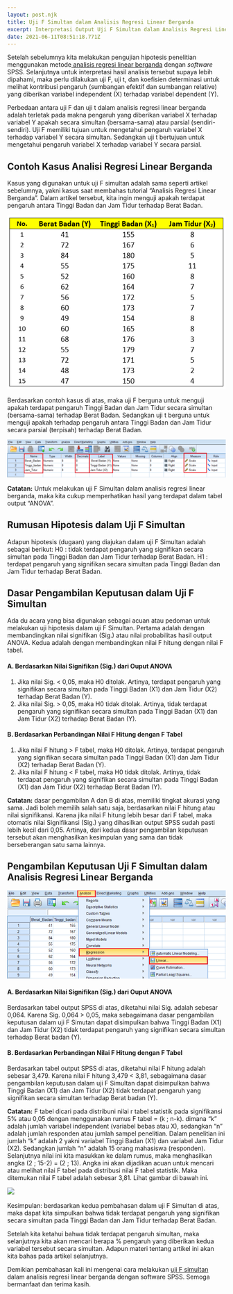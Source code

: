 ```yaml
---
layout: post.njk
title: Uji F Simultan dalam Analisis Regresi Linear Berganda
excerpt: Interpretasi Output Uji F Simultan dalam Analisis Regresi Linear Berganda
date: 2021-06-11T08:51:18.771Z
---
```

Setelah sebelumnya kita melakukan pengujian hipotesis penelitian menggunakan metode[ analisis regresi linear berganda](https://belajarstatistika.netlify.app/posts/2021-06-10-wafiq-nurhaliza/) dengan *software* SPSS. Selanjutnya untuk interpretasi hasil analisis tersebut supaya lebih dipahami, maka perlu dilakukan uji F, uji t, dan koefisien determinasi untuk melihat kontribusi pengaruh (sumbangan efektif dan sumbangan relative) yang diberikan variabel independent (X) terhadap variabel dependent (Y).

Perbedaan antara uji F dan uji t dalam analisis regresi linear berganda adalah terletak pada makna pengaruh yang diberikan variabel X terhadap variabel Y apakah secara simultan (bersama-sama) atau parsial (sendiri-sendiri). Uji F memiliki tujuan untuk mengetahui pengaruh variabel X terhadap variabel Y secara simultan. Sedangkan uji t bertujuan untuk mengetahui pengaruh variabel X terhadap variabel Y secara parsial.

## Contoh Kasus Analisi Regresi Linear Berganda

Kasus yang digunakan untuk uji F simultan adalah sama seperti artikel sebelumnya, yakni kasus saat membahas tutorial “Analisis Regresi Linear Berganda”. Dalam artikel tersebut, kita ingin menguji apakah terdapat pengaruh antara Tinggi Badan dan Jam Tidur terhadap Berat Badan.

![Data Kasus](/assets/images/uploads/ss-8-.png)

Berdasarkan contoh kasus di atas, maka uji F berguna untuk menguji apakah terdapat pengaruh Tinggi Badan dan Jam Tidur secara simultan (bersama-sama) terhadap Berat Badan. Sedangkan uji t berguna untuk menguji apakah terhadap pengaruh antara Tinggi Badan dan Jam Tidur secara parsial (terpisah) terhadap Berat Badan.

![Tampilan Output](/assets/images/uploads/ss-1-.png)

**Catatan:** Untuk melakukan uji F Simultan dalam analisis regresi linear berganda, maka kita cukup memperhatikan hasil yang terdapat dalam tabel output “ANOVA”.

## Rumusan Hipotesis dalam Uji F Simultan

Adapun hipotesis (dugaan) yang diajukan dalam uji F Simultan adalah sebagai berikut:
H0 : tidak terdapat pengaruh yang signifikan secara simultan pada Tinggi Badan dan Jam Tidur terhadap Berat Badan.
H1 : terdapat pengaruh yang signifikan secara simultan pada Tinggi Badan dan Jam Tidur terhadap Berat Badan.

## Dasar Pengambilan Keputusan dalam Uji F Simultan

Ada du acara yang bisa digunakan sebagai acuan atau pedoman untuk melakukan uji hipotesis dalam uji F Simultan. Pertama adalah dengan membandingkan nilai signifikan (Sig.) atau nilai probabilitas hasil output ANOVA. Kedua adalah dengan membandingkan nilai F hitung dengan nilai F tabel.

#### A.	Berdasarkan Nilai Signifikan (Sig.) dari Ouput ANOVA

1. Jika nilai Sig. < 0,05, maka H0 ditolak. Artinya, terdapat pengaruh yang signifikan secara simultan pada Tinggi Badan (X1) dan Jam Tidur (X2) terhadap Berat Badan (Y).
2. Jika nilai Sig. > 0,05, maka H0 tidak ditolak. Artinya, tidak terdapat pengaruh yang signifikan secara simultan pada Tinggi Badan (X1) dan Jam Tidur (X2) terhadap Berat Badan (Y).

#### B.	Berdasarkan Perbandingan Nilai F Hitung dengan F Tabel

1. Jika nilai F hitung > F tabel, maka H0 ditolak. Artinya, terdapat pengaruh yang signifikan secara simultan pada Tinggi Badan (X1) dan Jam Tidur (X2) terhadap Berat Badan (Y).
2. Jika nilai F hitung < F tabel, maka H0 tidak ditolak. Artinya, tidak terdapat pengaruh yang signifikan secara simultan pada Tinggi Badan (X1) dan Jam Tidur (X2) terhadap Berat Badan (Y).

**Catatan:** dasar pengambilan A dan B di atas, memiliki tingkat akurasi yang sama. Jadi boleh memilih salah satu saja, berdasarkan nilai F hitung atau nilai signifikansi. Karena jika nilai F hitung lebih besar dari F tabel, maka otomatis nilai Signifikansi (Sig.) yang dihasilkan output SPSS sudah pasti lebih kecil dari 0,05. Artinya, dari kedua dasar pengambilan keputusan tersebut akan menghasilkan kesimpulan yang sama dan tidak berseberangan satu sama lainnya.

## Pengambilan Keputusan Uji F Simultan dalam Analisis Regresi Linear Berganda

![Tabel ANOVA](/assets/images/uploads/ss-3-.png)

#### A.	Berdasarkan Nilai Signifikan (Sig.) dari Ouput ANOVA

Berdasarkan tabel  output SPSS di atas,  diketahui nilai Sig. adalah sebesar 0,064. Karena Sig. 0,064 > 0,05, maka sebagaimana dasar pengambilan keputusan dalam uji F Simutan dapat disimpulkan bahwa Tinggi Badan (X1) dan Jam Tidur (X2) tidak terdapat pengaruh yang signifikan secara simultan terhadap Berat badan (Y).

#### B.	Berdasarkan Perbandingan Nilai F Hitung dengan F Tabel

Berdasarkan tabel output SPSS di atas, diketahui nilai F hitung adalah sebesar 3,479. Karena nilai F hitung 3,479 < 3,81, sebagaimana dasar pengambilan keputusan dalam uji F Simultan dapat disimpulkan bahwa Tinggi Badan (X1) dan Jam Tidur (X2) tidak terdapat pengaruh yang signifikan secara simultan terhadap Berat badan (Y).

**Catatan:** F tabel dicari pada distribuni nilai r tabel statistik pada signifikansi 5% atau 0,05 dengan menggunakan rumus F tabel = (k ; n-k). dimana “k” adalah jumlah variabel independent (variabel bebas atau X), sedangkan “n” adalah jumlah responden atau jumlah sampel penelitian. Dalam penelitian ini jumlah “k” adalah 2 yakni variabel Tinggi Badan (X1) dan variabel Jam Tidur (X2). Sedangkan jumlah “n” adalah 15 orang mahasiswa (responden). Selanjutnya nilai ini kita masukkan ke dalam rumus, maka menghasilkan angka (2 ; 15-2) = (2 ; 13). Angka ini akan dijadikan acuan untuk mencari atau melihat nilai F tabel pada distribusi nilai F tabel statistik. Maka ditemukan nilai F tabel adalah sebesar 3,81. Lihat gambar di bawah ini.

![](/assets/images/uploads/ss-4-.jpg)

Kesimpulan: berdasarkan kedua pembahasan dalam uji F Simultan di atas, maka dapat kita simpulkan bahwa tidak terdapat pengaruh yang signifikan secara simultan pada Tinggi Badan dan Jam Tidur terhadap Berat Badan.

Setelah kita ketahui bahwa tidak terdapat pengaruh simultan, maka selanjutnya kita akan mencari berapa % pengaruh yang diberikan kedua variabel tersebut secara simultan. Adapun materi tentang artikel ini akan kita bahas pada artikel selanjutnya.

Demikian pembahasan kali ini mengenai cara melakukan [uji F simultan](https://belajarstatistika.netlify.app/posts/2021-06-11-uji-f-simultan-dalam-analisis-regresi-linear-berganda/) dalam analisis regresi linear berganda dengan software SPSS. Semoga bermanfaat dan terima kasih.